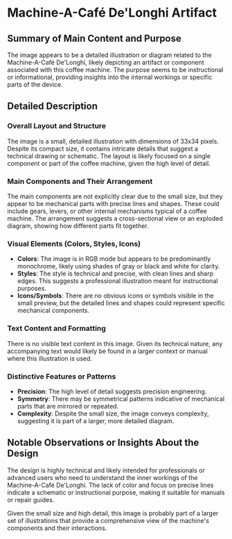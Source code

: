 # Machine-A-Café De'Longhi Artifact

## Summary of Main Content and Purpose
The image appears to be a detailed illustration or diagram related to the Machine-A-Café De'Longhi, likely depicting an artifact or component associated with this coffee machine. The purpose seems to be instructional or informational, providing insights into the internal workings or specific parts of the device.

## Detailed Description

### Overall Layout and Structure
The image is a small, detailed illustration with dimensions of 33x34 pixels. Despite its compact size, it contains intricate details that suggest a technical drawing or schematic. The layout is likely focused on a single component or part of the coffee machine, given the high level of detail.

### Main Components and Their Arrangement
The main components are not explicitly clear due to the small size, but they appear to be mechanical parts with precise lines and shapes. These could include gears, levers, or other internal mechanisms typical of a coffee machine. The arrangement suggests a cross-sectional view or an exploded diagram, showing how different parts fit together.

### Visual Elements (Colors, Styles, Icons)
- **Colors**: The image is in RGB mode but appears to be predominantly monochrome, likely using shades of gray or black and white for clarity.
- **Styles**: The style is technical and precise, with clean lines and sharp edges. This suggests a professional illustration meant for instructional purposes.
- **Icons/Symbols**: There are no obvious icons or symbols visible in the small preview, but the detailed lines and shapes could represent specific mechanical components.

### Text Content and Formatting
There is no visible text content in this image. Given its technical nature, any accompanying text would likely be found in a larger context or manual where this illustration is used.

### Distinctive Features or Patterns
- **Precision**: The high level of detail suggests precision engineering.
- **Symmetry**: There may be symmetrical patterns indicative of mechanical parts that are mirrored or repeated.
- **Complexity**: Despite the small size, the image conveys complexity, suggesting it is part of a larger, more detailed diagram.

## Notable Observations or Insights About the Design
The design is highly technical and likely intended for professionals or advanced users who need to understand the inner workings of the Machine-A-Café De'Longhi. The lack of color and focus on precise lines indicate a schematic or instructional purpose, making it suitable for manuals or repair guides.

Given the small size and high detail, this image is probably part of a larger set of illustrations that provide a comprehensive view of the machine's components and their interactions.